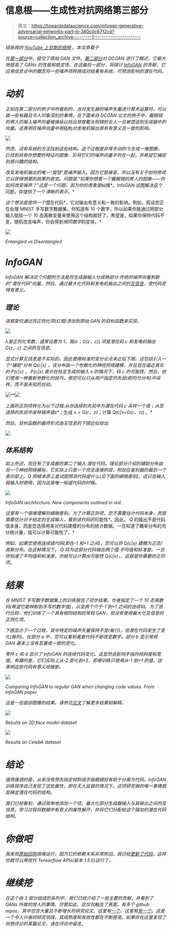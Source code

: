 # 信息根——生成性对抗网络第三部分

> 原文：<https://towardsdatascience.com/infogan-generative-adversarial-networks-part-iii-380c0c6712cd?source=collection_archive---------1----------------------->

*结账我的* [*YouTube 上甘斯的视频*](https://www.youtube.com/watch?v=3z8VSpBL6Vg&list=PLSgGvve8UweFoMyAEFlFiE--JtWect5-T) *。本文原载于*[](https://blog.zakjost.com/post/gans_overview_3/)

*在[第一部分](https://medium.com/@zjost85/overview-of-gans-generative-adversarial-networks-part-i-ac78ec775e31)中，提交了原始 GAN 文件。[第二部分](/generative-adversarial-networks-part-ii-6212f7755c1f)对 DCGAN 进行了概述，它极大地提高了 GANs 的性能和稳定性。在这最后一部分，将探讨 [InfoGAN](https://arxiv.org/abs/1606.03657) 的贡献，它应用信息论中的概念将一些噪声项转换成对结果有系统、可预测影响的潜在代码。*

# *动机*

*正如在第二部分的例子中所看到的，当对发生器的噪声矢量进行算术运算时，可以做一些有趣且令人印象深刻的事情。在下面来自 DCGAN 论文的例子中，戴眼镜的男人的输入噪声向量被操纵以给出导致戴太阳镜的女人一旦被馈送到生成器中的向量。这表明在噪声向量中有*结构*对发电机输出具有有意义且一致的影响。*

*![](img/416b9f0674bb74686669841c6249cb3c.png)*

*然而，没有系统的方法找到这些结构。这个过程是非常手动的:1)生成一堆图像，2)找到具有你想要的特征的图像，3)将它们的噪声向量平均在一起，并希望它捕捉到感兴趣的结构。*

*改变发电机输出的唯一“旋钮”是噪声输入。因为它是噪音，所以没有关于如何修改它以获得想要的效果的直觉。问题是:“如果你想要一个戴眼镜的男人的图像——你如何改变噪声？”这是一个问题，因为你的表象是*纠缠*。InfoGAN 试图解决这个问题，并提供了一个*清晰的表示*。*

*这个想法是提供一个*潜在代码*，它对输出有意义和一致的影响。例如，假设您正在处理 MNIST 手写数字数据集。你知道有 10 个数字，所以如果你能通过把部分输入赋给一个 10 态离散变量来使用这个结构就好了。希望是，如果你保持代码不变，随机改变噪声，你会得到*相同数字*的变体。*

*![](img/f1c2ca9728b91306e7bab56b131f0f97.png)*

*Entangled vs Disentangled*

# *InfoGAN*

*InfoGAN 解决这个问题的方法是将生成器输入分成两部分:传统的噪声向量和新的“潜在代码”向量。然后，通过最大化代码和发电机输出之间的[互信息](https://en.wikipedia.org/wiki/Mutual_information)，使代码变得有意义。*

## *理论*

*该框架仅通过将正则化项(红框)添加到原始 GAN 的目标函数来实现。*

*![](img/d8bc782ec8b0185b6da401e3ff8952c0.png)*

*λ是正则化常数，通常设置为 1。*我(c；G(z，c))* 项是潜在码 *c* 和发电机输出 *G(z，c)* 之间的互信息。*

*显式计算互信息是不实际的，因此使用标准的变分论点来近似下限。这包括引入一个“辅助”分布 *Q(c|x)* ，该分布由一个参数化的神经网络建模，并且旨在逼近真实的 *P(c|x)* 。 *P(c|x)* 表示在给定生成的输入 *x* 的情况下，码 *c* 的可能性。然后，他们使用一种重新参数化的技巧，使您可以只从用户指定的先验(即均匀分布)中采样，而不是未知的后验。*

*![](img/65e63a36ba1b4e4cf5e0783d10c4193f.png)**![](img/4d7e6fd31a44c5174dab9ac1c0d47de0.png)*

*上面的正则项转化为以下过程:从你选择的先验中为潜在代码 *c* 采样一个值；从您选择的先验中采样噪声值*z*；生成 *x = G(c，z)*；计算 *Q(c|x=G(c，z))* 。*

*然后，目标函数的最终形式由互信息的下限近似给出:*

*![](img/d0c7fe201d2b30cfa5a4b91f7cbfd76a.png)*

## *体系结构*

*如上所述，现在有了生成器的第二个输入:潜在代码。理论部分介绍的辅助分布由另一个神经网络模拟，它实际上只是一个完全连接的层，附加在鉴别器的最后一个表示层上。Q 网络本质上是试图预测代码是什么(见下面的细微差别)。这只在输入假输入时使用，因为这是唯一知道代码的时候。*

*![](img/cc9c4348d9e8352559128c11e12a949d.png)*

*InfoGAN architecture. New components outlined in red.*

*这里有一个很难理解的细微差别。为了计算正则项，您不需要估计代码本身，而是需要估计对于给定的生成输入，看到该代码的*可能性*。因此， *Q* 的输出不是代码值本身，而是您选择用来对代码建模的分布的统计数据。一旦知道了概率分布的充分统计量，就可以计算可能性了。*

*例如，如果您使用连续值代码(即在-1 和+1 之间)，您可以将 *Q(c|x)* 建模为正态/高斯分布。在这种情况下， *Q* 将为这部分代码输出两个值:平均值和标准差。一旦你知道了平均值和标准差，你就可以计算出可能性 *Q(c|x)，*，这就是你需要的正则项。*

# *结果*

*在 MNIST 手写数字数据集上的训练报告了初步结果。作者指定了一个 10 态离散码(希望它能映射到手写的数字值)，以及两个介于-1 到+1 之间的连续码。为了进行比较，他们训练了一个具有相同结构的常规 GAN，但没有使用最大化互信息的正则化项。*

*下图显示了一个过程，其中特定的噪声矢量保持不变(每行)，但潜在代码发生了变化(每列)。在部分 *a* 中，您可以看到离散代码不断改变数字。部分 *b* 显示常规 GAN 基本上没有显著或一致的变化。*

*零件 *c* 和 *d* 显示了 InfoGAN 的连续代码变化。这显然会影响手指的倾斜度和宽度。有趣的是，它们实际上从-2 变化到+2，即使训练只使用从-1 到+1 的值，这表明这些代码有意义地推断。*

*![](img/337ecb5ceecdc001835162f3e3738b0c.png)*

*Comparing InfoGAN to regular GAN when changing code values. From InfoGAN paper.*

*这是一些面部图像的结果。请参见[论文](https://arxiv.org/pdf/1606.03657.pdf)了解更多结果和解释。*

*![](img/1bcb73e84160b06a4d8ca390e8638656.png)*

*Results on 3D face model dataset*

*![](img/f20895cb943944c003e0aad2fe542f97.png)*

*Results on CelebA dataset*

# *结论*

*值得强调的是，从来没有预先指定倾斜或手指粗细将有助于分离为代码。InfoGAN 训练程序自己发现了这些属性，即在无人监督的情况下。这项研究做的唯一事情就是确定潜在代码的结构。*

*我们已经看到，通过简单地添加一个项，最大化部分生成器输入与其输出之间的互信息，学习过程将数据中有意义的属性解开，并将它们分配给这个强加的潜在代码结构。*

# *你做吧*

*我发现[原始回购](https://github.com/openai/InfoGAN)很难运行，因为它的依赖关系非常陈旧。我已经[更新了代码](https://github.com/zjost/InfoGAN)，这样你就可以用现代 Tensorflow APIs(版本 1.3.0)运行了。*

# *继续挖*

*在这个由 3 部分组成的系列中，我们已经介绍了一些主要的贡献，并看到了 GANs 所做的惊人的事情。尽管如此，这仅仅触及了表面。有多个 github repos，其中包含大量且不断增长的研究论文。这里有[一个](https://github.com/zhangqianhui/AdversarialNetsPapers)，这里有[另一个](https://github.com/nightrome/really-awesome-gan)。这是一个令人兴奋的研究领域，其成熟度和有效性都在不断提高。如果你在这里发现了你想评论的某篇论文，请在评论中留言。*